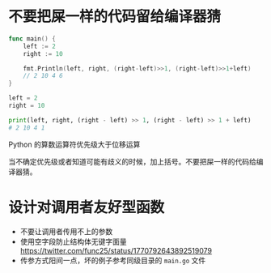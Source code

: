 # 不要把屎一样的代码留给编译器猜

```go
func main() {
	left := 2
	right := 10

	fmt.Println(left, right, (right-left)>>1, (right-left)>>1+left)
	// 2 10 4 6
}
```

```python
left = 2
right = 10

print(left, right, (right - left) >> 1, (right - left) >> 1 + left)
# 2 10 4 1
```

Python 的算数运算符优先级大于位移运算

当不确定优先级或者知道可能有歧义的时候，加上括号。不要把屎一样的代码给编译器猜。

# 设计对调用者友好型函数

- 不要让调用者传用不上的参数
- 使用空字段防止结构体无键字面量 https://twitter.com/func25/status/1770792643892519079
- 传参方式阳间一点，坏的例子参考同级目录的 `main.go` 文件

